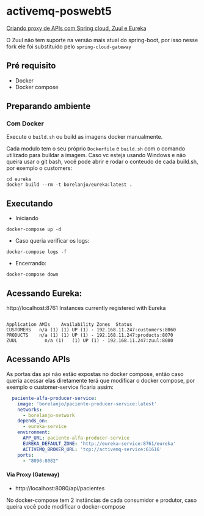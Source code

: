 # activemq-poswebt5

[Criando proxy de APIs com Spring cloud, Zuul e Eureka](https://wp.me/p5RSbg-kW)

O Zuul não tem suporte na versão mais atual do spring-boot, por isso nesse fork ele foi substituido 
pelo `spring-cloud-gateway`
## Pré requisito
- Docker
- Docker compose

## Preparando ambiente

### Com Docker
Execute o `build.sh` ou build as imagens docker manualmente.

Cada modulo tem o seu próprio `Dockerfile` e `build.sh` com o comando utilizado para buildar a imagem.
Caso vc esteja usando Windows e não queira usar o git bash, você pode abrir e rodar o conteudo de cada build.sh,
por exemplo o customers:
```
cd eureka
docker build --rm -t borelanjo/eureka:latest .
```


## Executando 

- Iniciando
```
docker-compose up -d
```

- Caso queria verificar os logs:
```shell
docker-compose logs -f
```

- Encerrando:
```shell
docker-compose down
```

## Acessando Eureka: 
http://localhost:8761
Instances currently registered with Eureka
```

Application	AMIs	Availability Zones	Status
CUSTOMERS	n/a (1)	(1)	UP (1) - 192.168.11.247:customers:8060
PRODUCTS	n/a (1)	(1)	UP (1) - 192.168.11.247:products:8070
ZUUL	      n/a (1)	(1)	UP (1) - 192.168.11.247:zuul:8080
```

## Acessando APIs

As portas das api não estão expostas no docker compose, então caso queria acessar elas diretamente terá que modificar o
docker compose, por exemplo o customer-service ficaria assim:

```yaml
  paciente-alfa-producer-service:
    image: 'borelanjo/paciente-producer-service:latest'
    networks:
      - borelanjo-network
    depends_on:
      - eureka-service
    environment:
      APP_URL: paciente-alfa-producer-service
      EUREKA_DEFAULT_ZONE: 'http://eureka-service:8761/eureka'
      ACTIVEMQ_BROKER_URL: 'tcp://activemq-service:61616'
    ports:
      - "8096:8082"
```

#### Via Proxy (Gateway)
- http://localhost:8080/api/pacientes

No docker-compose tem 2 instâncias de cada consumidor e produtor, caso queira você pode modificar o docker-compose

